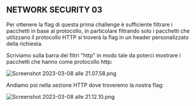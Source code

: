 ## **NETWORK SECURITY 03**

Per ottenere la flag di questa prima challenge è sufficiente filtrare i pacchetti in base al protocollo, in particolare filtrando solo i pacchetti che utilizzano il protocollo HTTP si troverà la flag in un header personalizzato della richiesta.

Scriviamo sulla barra dei filtri "http" in modo tale da poterci mostrare i pacchetti che hanno come protocollo http:

![Screenshot 2023-03-08 alle 21.07.58.png](https://github.com/EngJohn12/CYBERCHALLENGE2023-UNIME/blob/main/INTRO%20-%20NETWORK%20/images/Screenshot%202023-03-08%20alle%2021.07.58.png)

Andiamo poi nella sezione HTTP dove troveremo la nostra flag:



![Screenshot 2023-03-08 alle 21.12.10.png](https://github.com/EngJohn12/CYBERCHALLENGE2023-UNIME/blob/main/INTRO%20-%20NETWORK%20/images/Screenshot%202023-03-08%20alle%2021.12.10.png)

